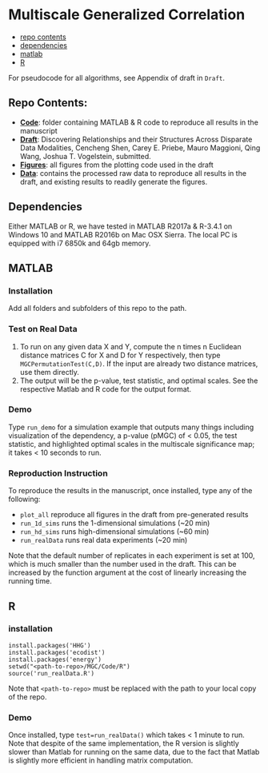 # Multiscale Generalized Correlation

- [repo contents](#repo-contents)
- [dependencies](#dependencies)
- [matlab](#matlab)
- [R](#R)

For pseudocode for all algorithms, see Appendix of draft in `Draft`.


## Repo Contents:

- [**Code**](https://github.com/neurodata-papers/MGC/tree/master/Code): folder containing MATLAB & R code to reproduce all results in the manuscript
- [**Draft**](https://github.com/neurodata-papers/MGC/tree/master/Draft): Discovering Relationships and their Structures Across Disparate Data Modalities,
Cencheng Shen, Carey E. Priebe, Mauro Maggioni, Qing Wang, Joshua T. Vogelstein,
submitted.
- [**Figures**](https://github.com/neurodata-papers/MGC/tree/master/Figures):  all figures from the plotting code used in the draft
- [**Data**](https://github.com/neurodata-papers/MGC/tree/master/Data):  contains the processed raw data to reproduce all results in the draft, and existing results to readily generate the figures.


## Dependencies

Either MATLAB or R, we have tested in MATLAB R2017a & R-3.4.1 on Windows 10 and MATLAB R2016b on Mac OSX Sierra.
The local PC is equipped with i7 6850k and 64gb memory.


## MATLAB

### Installation
Add all folders and subfolders of this repo to the path.

### Test on Real Data
1. To run on any given data X and Y, compute the n times n Euclidean distance matrices C for X and D for Y respectively, then type `MGCPermutationTest(C,D)`. If the input are already two distance matrices, use them directly.
2. The output will be the p-value, test statistic, and optimal scales. See the respective Matlab and R code for the output format.

### Demo
Type  `run_demo`
for a simulation example that outputs many things including visualization of the dependency, a p-value (pMGC) of < 0.05, the test statistic, and highlighted optimal scales in the multiscale significance map; it takes < 10 seconds to run.

### Reproduction Instruction

To reproduce the results in the manuscript, once installed, type any of the following:

- `plot_all` reproduce all figures in the draft from pre-generated results
- `run_1d_sims` runs the 1-dimensional simulations (~20 min)
- `run_hd_sims` runs high-dimensional simulations (~60 min)
- `run_realData` runs real data experiments (~20 min)


Note that the default number of replicates in each experiment is set at 100, which is much smaller than the number used in the draft. This can be increased by the function argument at the cost of linearly increasing the running time.


## R

### installation

```
install.packages('HHG')
install.packages('ecodist')
install.packages('energy')
setwd("<path-to-repo>/MGC/Code/R")
source('run_realData.R')
```

Note that `<path-to-repo>` must be replaced with the path to your local copy of the repo.

### Demo

Once installed, type `test=run_realData()` which takes < 1 minute to run.  Note that despite of the same implementation, the R version is slightly slower than Matlab for running on the same data, due to the fact that Matlab is slightly more efficient in handling matrix computation.
